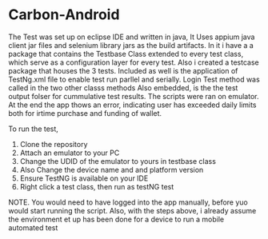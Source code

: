 # Carbon-Android
The Test was set up on eclipse IDE and written in java, It Uses appium java client jar files and selenium library jars as the build artifacts.
In it i have a a package that contains the Testbase Class extended to every test class, which serve as a configuration layer for every test.
Also i created a testcase package that houses the 3 tests.
Included as well is the application of TestNg.xml file to enable  test run parllel and serially.
Login Test method was called in the two other classs methods
Also embedded, is the the test output folser for cummulative test results.
The scripts were ran on emulator. At the end the app thows an error, indicating user has exceeded daily limits both for irtime purchase and funding of wallet.



To run the test,
1. Clone the repository
2. Attach an emulator to your PC
3. Change the UDID of the emulator to yours in testbase class
4. Also Change the device name and and platform version
5. Ensure TestNG is available on your IDE
6. Right click a test class, then run as testNG test

NOTE. You would need to have logged into the app manually, before yuo would start running the script. Also, with the steps above, i already assume the environment et up has been done for a device to run a mobile automated test





